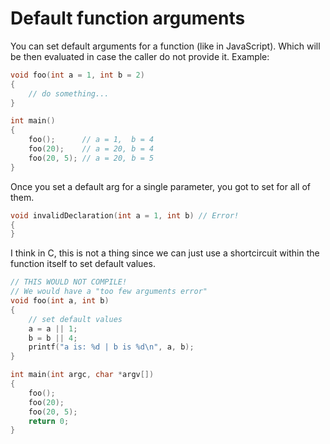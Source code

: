 # Default function arguments

You can set default arguments for a function (like in JavaScript).
Which will be then evaluated in case the caller do not provide it.
Example:

```c++
void foo(int a = 1, int b = 2)
{
    // do something...
}

int main()
{
    foo();      // a = 1,  b = 4
    foo(20);    // a = 20, b = 4
    foo(20, 5); // a = 20, b = 5
}
```

Once you set a default arg for a single parameter, you got to set for all of them.

```c++
void invalidDeclaration(int a = 1, int b) // Error!
{
}
```

I think in C, this is not a thing since we can just use a shortcircuit within the function itself
to set default values.

```c
// THIS WOULD NOT COMPILE!
// We would have a "too few arguments error"
void foo(int a, int b)
{
    // set default values
    a = a || 1;
    b = b || 4;
    printf("a is: %d | b is %d\n", a, b);
}

int main(int argc, char *argv[])
{
    foo();
    foo(20);
    foo(20, 5);
    return 0;
}
```
